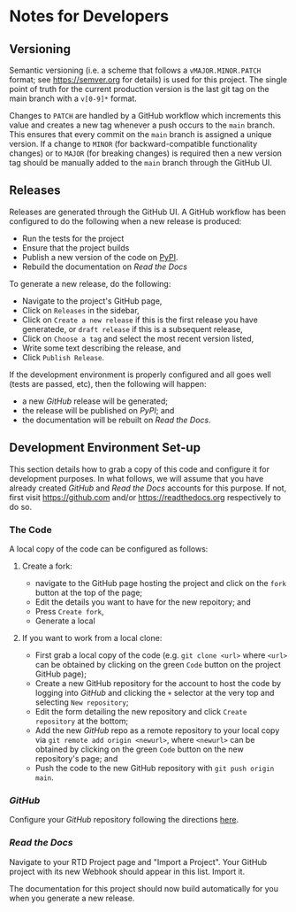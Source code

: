 # Notes for Developers

## Versioning

Semantic versioning (i.e. a scheme that follows a `vMAJOR.MINOR.PATCH` format; see <https://semver.org> for details) is used for this project.  The single point of truth for the current production version is the last git tag on the main branch with a `v[0-9]*` format.

Changes to `PATCH` are handled by a GitHub workflow which increments this value and creates a new tag whenever a push occurs to the `main` branch.  This ensures that every commit on the `main` branch is assigned a unique version.  If a change to `MINOR` (for backward-compatible functionality changes) or to `MAJOR` (for breaking changes) is required then a new version tag should be manually added to the `main` branch through the GitHub UI.

## Releases

Releases are generated through the GitHub UI.  A GitHub workflow has been configured to do the following when a new release is produced:

* Run the tests for the project
* Ensure that the project builds
* Publish a new version of the code on [PyPI]().
* Rebuild the documentation on *Read the Docs*

To generate a new release, do the following:

* Navigate to the project's GitHub page, 
* Click on `Releases` in the sidebar,
* Click on `Create a new release` if this is the first release you have generatede, or `draft release` if this is a subsequent release,
* Click on `Choose a tag` and select the most recent version listed,
* Write some text describing the release, and
* Click `Publish Release`.

If the development environment is properly configured and all goes well (tests are passed, etc), then the following will happen:

* a new *GitHub* release will be generated;
* the release will be published on *PyPI*; and
* the documentation will be rebuilt on *Read the Docs*.

## Development Environment Set-up

This section details how to grab a copy of this code and configure it for development purposes.  In what follows, we will assume that you have already created *GitHub* and *Read the Docs* accounts for this purpose.  If not, first visit  <https://github.com> and/or <https://readthedocs.org> respectively to do so.

### The Code

A local copy of the code can be configured as follows:

1. Create a fork: 
	* navigate to the GitHub page hosting the project and click on the `fork` button at the top of the page;
	* Edit the details you want to have for the new repoitory; and
	* Press `Create fork`,
	* Generate a local 

2. If you want to work from a local clone:
	* First grab a local copy of the code (e.g. `git clone <url>` where `<url>` can be obtained by clicking on the green `Code` button on the project GitHub page);
	* Create a new GitHub repository for the account to host the code by logging into *GitHub* and clicking the `+` selector at the very top and selecting `New repository`;
	* Edit the form detailing the new repository and click `Create repository` at the bottom;
	* Add the new *GitHub* repo as a remote repository to your local copy via `git remote add origin <newurl>`, where `<newurl>` can be obtained by clicking on the green `Code` button on the new repository's page; and
	* Push the code to the new GitHub repository with `git push origin main`.

### *GitHub*

Configure your *GitHub* repository following the directions [here](https://docs.readthedocs.io/en/stable/integrations.html#github).

### *Read the Docs*

Navigate to your RTD Project page and "Import a Project".  Your GitHub project with its new
Webhook should appear in this list.  Import it.

The documentation for this project should now build automatically for you when you generate a
new release.
